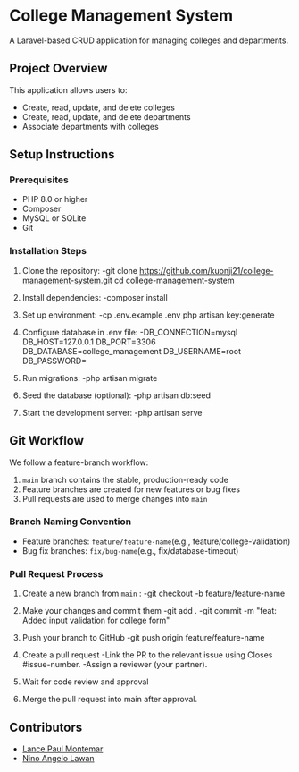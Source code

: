 # College Management System

A Laravel-based CRUD application for managing colleges and departments.

## Project Overview

This application allows users to:
- Create, read, update, and delete colleges
- Create, read, update, and delete departments
- Associate departments with colleges

## Setup Instructions

### Prerequisites
- PHP 8.0 or higher
- Composer
- MySQL or SQLite
- Git

### Installation Steps

1. Clone the repository:
-git clone https://github.com/kuonji21/college-management-system.git cd college-management-system

2. Install dependencies:
-composer install

3. Set up environment:
-cp .env.example .env php artisan key:generate

4. Configure database in .env file:
-DB_CONNECTION=mysql DB_HOST=127.0.0.1 DB_PORT=3306 DB_DATABASE=college_management DB_USERNAME=root DB_PASSWORD=

5. Run migrations:
-php artisan migrate

6. Seed the database (optional):
-php artisan db:seed

7. Start the development server:
-php artisan serve
## Git Workflow

We follow a feature-branch workflow:

1. `main` branch contains the stable, production-ready code
2. Feature branches are created for new features or bug fixes
3. Pull requests are used to merge changes into `main`

### Branch Naming Convention

- Feature branches: `feature/feature-name`(e.g., feature/college-validation)
- Bug fix branches: `fix/bug-name`(e.g., fix/database-timeout)

### Pull Request Process

1. Create a new branch from `main` :
-git checkout -b feature/feature-name

2. Make your changes and commit them
-git add .
-git commit -m "feat: Added input validation for college form"
   
3. Push your branch to GitHub
-git push origin feature/feature-name
   
4. Create a pull request
-Link the PR to the relevant issue using Closes #issue-number.
-Assign a reviewer (your partner).
   
5. Wait for code review and approval
    
6. Merge the pull request into main after approval.

## Contributors

- [Lance Paul Montemar](https://github.com/kuonji21)
- [Nino Angelo Lawan](https://github.com/Nino0s)
